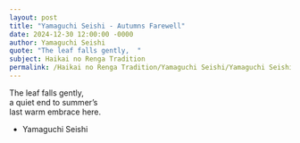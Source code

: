 ```yaml
---
layout: post
title: "Yamaguchi Seishi - Autumns Farewell"
date: 2024-12-30 12:00:00 -0000
author: Yamaguchi Seishi
quote: "The leaf falls gently,  "
subject: Haikai no Renga Tradition
permalink: /Haikai no Renga Tradition/Yamaguchi Seishi/Yamaguchi Seishi - Autumns Farewell
---
```


The leaf falls gently,  
a quiet end to summer’s  
last warm embrace here.

- Yamaguchi Seishi
